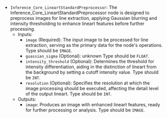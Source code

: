 - `Inference_Core_LineartStandardPreprocessor`: The Inference_Core_LineartStandardPreprocessor node is designed to preprocess images for line extraction, applying Gaussian blurring and intensity thresholding to enhance lineart features before further processing.
    - Inputs:
        - `image` (Required): The input image to be processed for line extraction, serving as the primary data for the node's operations. Type should be `IMAGE`.
        - `guassian_sigma` (Optional): unknown Type should be `FLOAT`.
        - `intensity_threshold` (Optional): Determines the threshold for intensity differentiation, aiding in the distinction of lineart from the background by setting a cutoff intensity value. Type should be `INT`.
        - `resolution` (Optional): Specifies the resolution at which the image processing should be executed, affecting the detail level of the output lineart. Type should be `INT`.
    - Outputs:
        - `image`: Produces an image with enhanced lineart features, ready for further processing or analysis. Type should be `IMAGE`.
